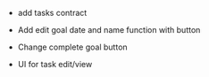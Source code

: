 - add tasks contract

- Add edit goal date and name function with button
- Change complete goal button
- UI for task edit/view


